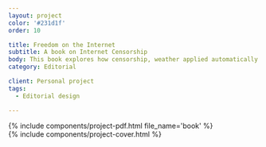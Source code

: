 ```yaml
---
layout: project
color: '#231d1f'
order: 10

title: Freedom on the Internet
subtitle: A book on Internet Censorship
body: This book explores how censorship, weather applied automatically by the author, or carried out by countries and organisation affect the web and our daily lives. 
category: Editorial

client: Personal project
tags:
  - Editorial design

---
```


<div class="section">
  <div class="section__container">
    {% include components/project-pdf.html 
      file_name='book'
    %}
  </div>
</div>

<div class="section section--fullWidth">
  <div class="section__container">
    {% include components/project-cover.html %}
  </div>
</div>

